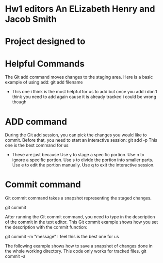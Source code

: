# Hw1 editors An ELizabeth Henry and Jacob Smith
# Project designed to 



# Helpful Commands 
The Git add command moves changes to the staging area.
Here is a basic example of using add:
git add filename

- This one i think is the most helpful for us to add but once you add i don't think you need to add again cause it is already   tracked i could be wrong though
# 

# ADD command
During the Git add session, you can pick the changes you would like to commit. Before that, you need to start an interactive session:
git add -p   This one is the best command for us 

- These are just because
Use y to stage a specific portion.
Use n to ignore a specific portion.
Use s to divide the portion into smaller parts.
Use e to edit the portion manually.
Use q to exit the interactive session.
#

# Commit command
Git commit command takes a snapshot representing the staged changes.

git commit

After running the Git commit command, you need to type in the description of the commit in the text editor.
This Git commit example shows how you set the description with the commit function:

git commit -m "message"     I feel this is the best one for us 

The following example shows how to save a snapshot of changes done in the whole working directory. This code only works for tracked files.
git commit -a
#